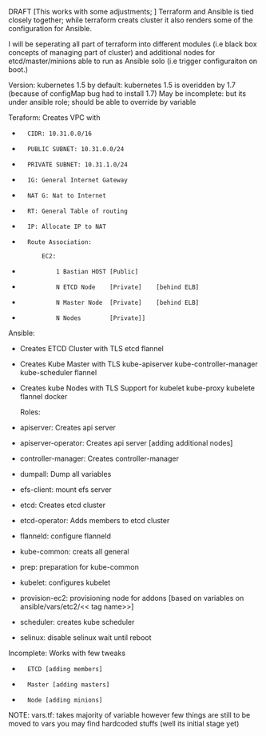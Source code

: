 DRAFT [This works with some adjustments; ]
Terraform and Ansible is tied closely together; while terraform creats cluster it also renders some of the configuration for Ansible.

I will be seperating all part of terraform into different modules (i.e black box concepts of managing part of cluster) and additional nodes for etcd/master/minions able to run as Ansible solo (i.e trigger configuraiton on boot.)


Version:
	kubernetes 1.5 by default:
		kubernetes 1.5 is overidden by 1.7 (because of configMap bug had to install 1.7)
                May be incomplete: but its under ansible role; should be able to override by variable

		

Teraform:
Creates VPC with 
- 		CIDR: 10.31.0.0/16
- 		PUBLIC SUBNET: 10.31.0.0/24
- 		PRIVATE SUBNET: 10.31.1.0/24
- 		IG: General Internet Gateway
- 		NAT G: Nat to Internet
- 		RT: General Table of routing
- 		IP: Allocate IP to NAT
- 		Route Association:

			EC2:
- 			    1 Bastian HOST [Public]
- 			    N ETCD Node    [Private]	[behind ELB]
- 			    N Master Node  [Private]	[behind ELB]
- 			    N Nodes        [Private]]
		
			    

Ansible:
- 	Creates ETCD Cluster with TLS
		etcd
		flannel
- 	Creates Kube Master with TLS
		kube-apiserver
		kube-controller-manager
		kube-scheduler
		flannel
- 	Creates kube Nodes with TLS Support for kubelet
		kube-proxy
		kubelete
		flannel
		docker

	Roles:
- 	apiserver: 		Creates api server 
- 	apiserver-operator:	Creates api server [adding additional nodes]
- 	controller-manager:	Creates controller-manager
- 	dumpall:		Dump all variables
- 	efs-client:		mount efs server
- 	etcd:			Creates etcd cluster
- 	etcd-operator:		Adds members to etcd cluster
- 	flanneld:		configure flanneld
- 	kube-common:		creats all general 
- 	prep:			preparation for kube-common
- 	kubelet:		configures kubelet 
- 	provision-ec2:	        provisioning node for addons [based on variables on ansible/vars/etc2/<< tag name>>]	
- 	scheduler:		creates kube scheduler 
- 	selinux:		disable selinux wait until reboot


Incomplete:
	Works with few tweaks
- 		ETCD [adding members]
- 		Master [adding masters]
- 		Node [adding minions]



NOTE:
	vars.tf: takes majority of variable however few things are still to be moved to vars you may find hardcoded stuffs (well its initial stage yet)
